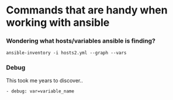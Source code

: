 # Commands that are handy when working with ansible

### Wondering what hosts/variables ansible is finding?
`ansible-inventory -i hosts2.yml --graph --vars`

### Debug
This took me years to discover..

`- debug: var=variable_name`
